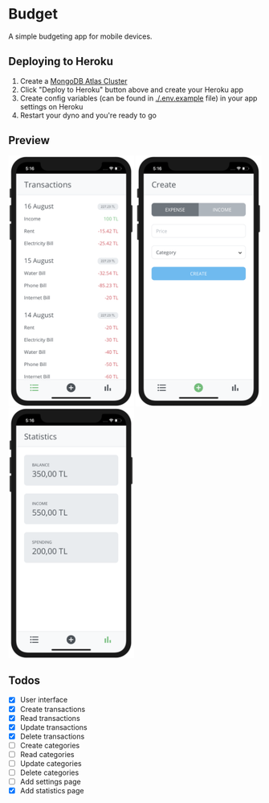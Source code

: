 # Budget

A simple budgeting app for mobile devices.

## Deploying to Heroku

1. Create a [MongoDB Atlas Cluster](https://www.mongodb.com/cloud)
2. Click "Deploy to Heroku" button above and create your Heroku app
3. Create config variables (can be found in [./.env.example](.env.example) file) in your app settings on Heroku
4. Restart your dyno and you're ready to go

## Preview

<img src="./preview/transactions.png" alt="" width="250" /> <img src="./preview/create.png" alt="" width="250" /> <img src="./preview/statistics.png" alt="" width="250" />

## Todos

- [x] User interface
- [x] Create transactions
- [x] Read transactions
- [x] Update transactions
- [x] Delete transactions
- [ ] Create categories
- [ ] Read categories
- [ ] Update categories
- [ ] Delete categories
- [ ] Add settings page
- [x] Add statistics page
